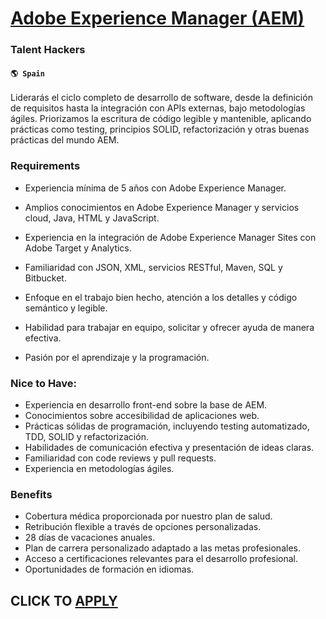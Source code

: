 # [Adobe Experience Manager (AEM)](https://www.remotewlb.com/apply/adobe-experience-manager-aem-77836)  
### Talent Hackers  
#### `🌎 Spain`  

Liderarás el ciclo completo de desarrollo de software, desde la definición de requisitos hasta la integración con APIs externas, bajo metodologías ágiles. Priorizamos la escritura de código legible y mantenible, aplicando prácticas como testing, principios SOLID, refactorización y otras buenas prácticas del mundo AEM.

### Requirements

  * Experiencia mínima de 5 años con Adobe Experience Manager.

  * Amplios conocimientos en Adobe Experience Manager y servicios cloud, Java, HTML y JavaScript.
  * Experiencia en la integración de Adobe Experience Manager Sites con Adobe Target y Analytics.
  * Familiaridad con JSON, XML, servicios RESTful, Maven, SQL y Bitbucket.
  * Enfoque en el trabajo bien hecho, atención a los detalles y código semántico y legible.
  * Habilidad para trabajar en equipo, solicitar y ofrecer ayuda de manera efectiva.
  * Pasión por el aprendizaje y la programación.

### Nice to Have:

  * Experiencia en desarrollo front-end sobre la base de AEM.
  * Conocimientos sobre accesibilidad de aplicaciones web.
  * Prácticas sólidas de programación, incluyendo testing automatizado, TDD, SOLID y refactorización.
  * Habilidades de comunicación efectiva y presentación de ideas claras.
  * Familiaridad con code reviews y pull requests.
  * Experiencia en metodologías ágiles.

### Benefits

  * Cobertura médica proporcionada por nuestro plan de salud.
  * Retribución flexible a través de opciones personalizadas.
  * 28 días de vacaciones anuales.
  * Plan de carrera personalizado adaptado a las metas profesionales.
  * Acceso a certificaciones relevantes para el desarrollo profesional.
  * Oportunidades de formación en idiomas.

  
## CLICK TO [APPLY](https://www.remotewlb.com/apply/adobe-experience-manager-aem-77836)

